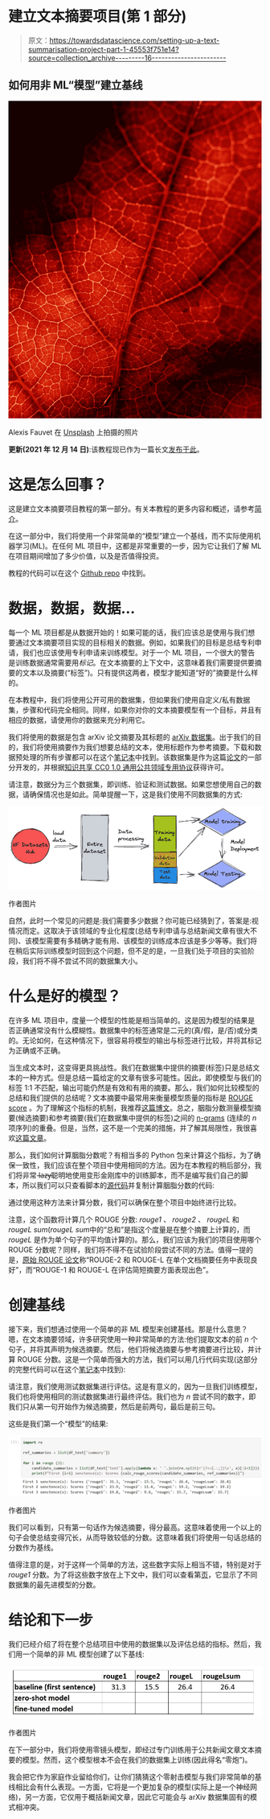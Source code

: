 # 建立文本摘要项目(第 1 部分)

> 原文：<https://towardsdatascience.com/setting-up-a-text-summarisation-project-part-1-45553f751e14?source=collection_archive---------16----------------------->

## 如何用非 ML“模型”建立基线

![](img/0b5bc126b82b2f7a8870328456145734.png)

Alexis Fauvet 在 [Unsplash](https://unsplash.com?utm_source=medium&utm_medium=referral) 上拍摄的照片

**更新(2021 年 12 月 14 日)**:该教程现已作为一篇长文[发布于此](https://heiko-hotz.medium.com/daae41a1aaa3)。

# 这是怎么回事？

这是建立文本摘要项目教程的第一部分。有关本教程的更多内容和概述，请参考[简介](/setting-up-a-text-summarisation-project-introduction-526622eea4a8)。

在这一部分中，我们将使用一个非常简单的“模型”建立一个基线，而不实际使用机器学习(ML)。在任何 ML 项目中，这都是非常重要的一步，因为它让我们了解 ML 在项目期间增加了多少价值，以及是否值得投资。

教程的代码可以在这个 [Github repo](https://github.com/marshmellow77/text-summarisation-project) 中找到。

# 数据，数据，数据…

每一个 ML 项目都是从数据开始的！如果可能的话，我们应该总是使用与我们想要通过文本摘要项目实现的目标相关的数据。例如，如果我们的目标是总结专利申请，我们也应该使用专利申请来训练模型。对于一个 ML 项目，一个很大的警告是训练数据通常需要用*标记*。在文本摘要的上下文中，这意味着我们需要提供要摘要的文本以及摘要(“标签”)。只有提供这两者，模型才能知道“好的”摘要是什么样的。

在本教程中，我们将使用公开可用的数据集，但如果我们使用自定义/私有数据集，步骤和代码完全相同。同样，如果你对你的文本摘要模型有一个目标，并且有相应的数据，请使用你的数据来充分利用它。

我们将使用的数据是包含 arXiv 论文摘要及其标题的 [arXiv 数据集](https://www.kaggle.com/Cornell-University/arxiv)。出于我们的目的，我们将使用摘要作为我们想要总结的文本，使用标题作为参考摘要。下载和数据预处理的所有步骤都可以在这个[笔记本](https://github.com/marshmellow77/text-summarisation-project/blob/main/0b_data_prep_arxiv.ipynb)中找到。该数据集是作为这篇[论文](https://arxiv.org/abs/1905.00075)的一部分开发的，并根据[知识共享 CC0 1.0 通用公共领域专用协议](https://creativecommons.org/publicdomain/zero/1.0/)获得许可。

请注意，数据分为三个数据集，即训练、验证和测试数据。如果您想使用自己的数据，请确保情况也是如此。简单提醒一下，这是我们使用不同数据集的方式:

![](img/3653a4b5961409aa447921e4b4a4852f.png)

作者图片

自然，此时一个常见的问题是:我们需要多少数据？你可能已经猜到了，答案是:视情况而定。这取决于该领域的专业化程度(总结专利申请与总结新闻文章有很大不同)、该模型需要有多精确才能有用、该模型的训练成本应该是多少等等。我们将在稍后实际训练模型时回到这个问题，但不足的是，一旦我们处于项目的实验阶段，我们将不得不尝试不同的数据集大小。

# 什么是好的模型？

在许多 ML 项目中，度量一个模型的性能是相当简单的。这是因为模型的结果是否正确通常没有什么模糊性。数据集中的标签通常是二元的(真/假，是/否)或分类的。无论如何，在这种情况下，很容易将模型的输出与标签进行比较，并将其标记为正确或不正确。

当生成文本时，这变得更具挑战性。我们在数据集中提供的摘要(标签)只是总结文本的一种方式。但是总结一篇给定的文章有很多可能性。因此，即使模型与我们的标签 1:1 不匹配，输出可能仍然是有效和有用的摘要。那么，我们如何比较模型的总结和我们提供的总结呢？文本摘要中最常用来衡量模型质量的指标是 [ROUGE score](https://en.wikipedia.org/wiki/ROUGE_(metric)) 。为了理解这个指标的机制，我推荐[这篇博文](/the-ultimate-performance-metric-in-nlp-111df6c64460)。总之，胭脂分数测量模型摘要(候选摘要)和参考摘要(我们在数据集中提供的标签)之间的 [n-grams](https://en.wikipedia.org/wiki/N-gram) (连续的 *n* 项序列)的重叠。但是，当然，这不是一个完美的措施，并了解其局限性，我很喜欢[这篇文章](/to-rouge-or-not-to-rouge-6a5f3552ea45)。

那么，我们如何计算胭脂分数呢？有相当多的 Python 包来计算这个指标，为了确保一致性，我们应该在整个项目中使用相同的方法。因为在本教程的稍后部分，我们将非常 l̶a̶z̶y̶聪明地使用变形金刚库中的训练脚本，而不是编写我们自己的脚本，所以我们可以只查看脚本的[源代码](https://github.com/huggingface/transformers/blob/v4.6.1/examples/pytorch/summarization/run_summarization.py#L503)并复制计算胭脂分数的代码:

通过使用这种方法来计算分数，我们可以确保在整个项目中始终进行比较。

注意，这个函数将计算几个 ROUGE 分数: *rouge1* 、 *rouge2* 、 *rougeL* 和*rougeL sum*(*rougeL sum*中的“总和”是指这个度量是在整个摘要上计算的，而 *rougeL* 是作为单个句子的平均值计算的)。那么，我们应该为我们的项目使用哪个 ROUGE 分数呢？同样，我们将不得不在试验阶段尝试不同的方法。值得一提的是，[原始 ROUGE 论文](https://aclanthology.org/W04-1013.pdf)称“ROUGE-2 和 ROUGE-L 在单个文档摘要任务中表现良好”，而“ROUGE-1 和 ROUGE-L 在评估简短摘要方面表现出色”。

# 创建基线

接下来，我们想通过使用一个简单的非 ML 模型来创建基线。那是什么意思？嗯，在文本摘要领域，许多研究使用一种非常简单的方法:他们提取文本的前 *n* 个句子，并将其声明为候选摘要。然后，他们将候选摘要与参考摘要进行比较，并计算 ROUGE 分数。这是一个简单而强大的方法，我们可以用几行代码实现(这部分的完整代码可以在这个[笔记本](https://github.com/marshmellow77/text-summarisation-project/blob/main/1_baseline_model.ipynb)中找到):

请注意，我们使用测试数据集进行评估。这是有意义的，因为一旦我们训练模型，我们也将使用相同的测试数据集进行最终评估。我们也为 *n* 尝试不同的数字，即我们只从第一句开始作为候选摘要，然后是前两句，最后是前三句。

这些是我们第一个“模型”的结果:

![](img/fb4dc3998230ca18e45ee05e2e28d185.png)

作者图片

我们可以看到，只有第一句话作为候选摘要，得分最高。这意味着使用一个以上的句子会使总结变得冗长，从而导致较低的分数。这意味着我们将使用一句话总结的分数作为基线。

值得注意的是，对于这样一个简单的方法，这些数字实际上相当不错，特别是对于 *rouge1* 分数。为了将这些数字放在上下文中，我们可以查看第[页](https://huggingface.co/google/pegasus-xsum)，它显示了不同数据集的最先进模型的分数。

# 结论和下一步

我们已经介绍了将在整个总结项目中使用的数据集以及评估总结的指标。然后，我们用一个简单的非 ML 模型创建了以下基线:

![](img/627f0058a62fdd8409fc5e6080b71d81.png)

作者图片

在下一部分中，我们将使用零镜头模型，即经过专门训练用于公共新闻文章文本摘要的模型。然而，这个模型根本不会在我们的数据集上训练(因此得名“零炮”)。

我会把它作为家庭作业留给你们，让你们猜猜这个零射击模型与我们非常简单的基线相比会有什么表现。一方面，它将是一个更加复杂的模型(实际上是一个神经网络)，另一方面，它仅用于概括新闻文章，因此它可能会与 arXiv 数据集固有的模式相冲突。